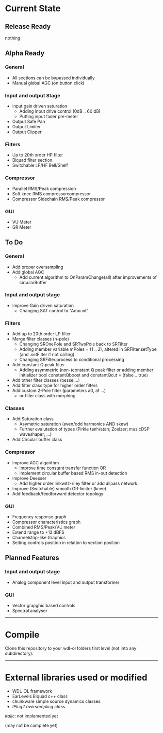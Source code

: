 # Current State

## Release Ready

nothing

## Alpha Ready

### General

* All sections can be bypassed individually
* Manual global AGC (on button click)

### Input and output Stage

* Input gain driven saturation
  * Adding input drive control (0dB .. 60 dB)
  * Putting input fader pre-meter
* Output Safe Pan
* Output Limiter
* Output Clipper

### Filters

* Up to 20th order HP filter
* Biquad filter section
* Switchable LF/HF Bell/Shelf

### Compressor

* Parallel RMS/Peak compression
* Soft knee RMS compressorcompressor
* Compressor Sidechain RMS/Peak compressor

### GUI

* VU Meter
* GR Meter

## To Do

### General

* Add proper oversampling
* Add global AGC
  * Add current algorithm to OnParamChange(all) after improvements of circularBuffer

### Input and output stage

* Improve Gain driven saturation
  * Changing SAT control to "Amount" 

### Filters

* Add up to 20th order LP filter
* Merge filter classes (n-pole)  
  * Changing SROnePole and SRTwoPole back to SRFilter
  * Adding member variable mPoles = (1 .. 2), altered in SRFilter.setType (and .setFilter if not calling)
  * Changing SRFilter.process to conditional processing
* Add constant Q peak filter  
  * Adding asymmetric (non-)constant Q peak filter or adding member initializer bool constantQboost and constantQcut = (false .. true)
* Add other filter classes (bessel...)
* Add filter class type for higher order filters
* Add custom 2-Pole filter (parameters a0, a1 ...)
  * or filter class with morphing 

### Classes

* Add Saturation class
  * Asymetric saturation (even/odd harmonics AND skew)
  * Further evalutation of types (Pirkle tanh/atan; Zoelzer; musicDSP waveshaper; ...)
* Add Circular buffer class

### Compressor

* Improve AGC algorithm
  * Improve time constant transfer function OR
  * Implement circular buffer based RMS in-out detection
* Improve Deesser
  * Add higher order linkwitz-riley filter or add allpass network
* Improve (Switchable) smooth GR-limiter (knee)
* Add feedback/feedforward detector topology

### GUI

* Frequency response graph
* Compressor characteristics graph
* Combined RMS/Peak/VU meter
* Extend range to +12 dBFS
* Channelstrip-like Graphics
* Setting controls position in relation to section position

## Planned Features

### Input and output stage

* Analog component level input and output transformer

### GUI

* Vector grapghic based controls
* Spectral analyser

---

# Compile

Clone this repository to your wdl-ol folders first level (not into any subdirectory).

---

# External libraries used or modified

* WDL-OL framework
* EarLevels Biquad c++ class
* chunkware simple source dynamics classes
* _IPlug2 oversampling class_

_italic_: not implemented yet

(may not be complete yet)
